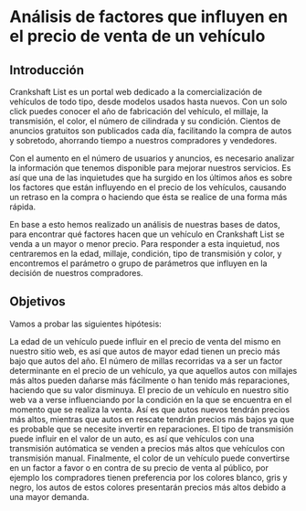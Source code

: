 # Análisis de factores que influyen en el precio de venta de un vehículo 

## Introducción
Crankshaft List es un portal web dedicado a la comercialización de vehículos de todo tipo, desde modelos usados hasta nuevos. Con un solo click puedes conocer el año de fabricación del vehículo, el millaje, la transmisión, el color, el número de cilindrada y su condición. Cientos de anuncios gratuitos son publicados cada día, facilitando la compra de autos y sobretodo, ahorrando tiempo a nuestros compradores y vendedores.

Con el aumento en el número de usuarios y anuncios, es necesario analizar la información que tenemos disponible para mejorar nuestros servicios. Es así que una de las inquietudes que ha surgido en los últimos años es sobre los factores que están influyendo en el precio de los vehículos, causando un retraso en la compra o haciendo que ésta se realice de una forma más rápida.

En base a esto hemos realizado un análisis de nuestras bases de datos, para encontrar qué factores hacen que un vehículo en Crankshaft List se venda a un mayor o menor precio. Para responder a esta inquietud, nos centraremos en la edad, millaje, condición, tipo de transmisión y color, y encontremos el parámetro o grupo de parámetros que influyen en la decisión de nuestros compradores.

## Objetivos

Vamos a probar las siguientes hipótesis:

La edad de un vehículo puede influir en el precio de venta del mismo en nuestro sitio web, es así que autos de mayor edad tienen un precio más bajo que autos del año.
El número de millas recorridas va a ser un factor determinante en el precio de un vehículo, ya que aquellos autos con millajes más altos pueden dañarse más fácilmente o han tenido más reparaciones, haciendo que su valor disminuya.
El precio de un vehículo en nuestro sitio web va a verse influenciando por la condición en la que se encuentra en el momento que se realiza la venta. Así es que autos nuevos tendrán precios más altos, mientras que autos en rescate tendrán precios más bajos ya que es probable que se necesite invertir en reparaciones.
El tipo de transmisión puede influir en el valor de un auto, es así que vehículos con una transmisión autómatica se venden a precios más altos que vehículos con transmisión manual.
Finalmente, el color de un vehículo puede convertirse en un factor a favor o en contra de su precio de venta al público, por ejemplo los compradores tienen preferencia por los colores blanco, gris y negro, los autos de estos colores presentarán precios más altos debido a una mayor demanda.
